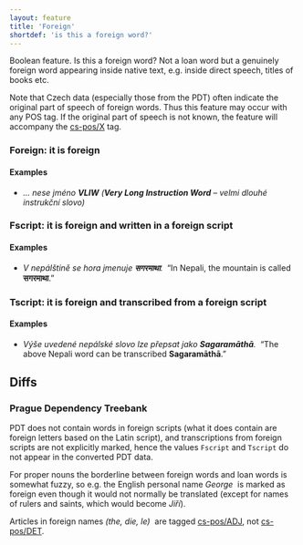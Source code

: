 ```yaml
---
layout: feature
title: 'Foreign'
shortdef: 'is this a foreign word?'
---
```


Boolean feature. Is this a foreign word? Not a loan word
but a genuinely foreign word appearing inside native
text, e.g. inside direct speech, titles of books etc.

Note that Czech data (especially those from the PDT) often indicate the original part of speech
of foreign words. Thus this feature may occur with any POS tag. If the original part of speech is
not known, the feature will accompany the [cs-pos/X]() tag.

### Foreign: it is foreign

#### Examples

* _… nese jméno <b>VLIW</b> (<b>Very Long Instruction Word</b> &ndash; velmi dlouhé instrukční slovo)_

### Fscript: it is foreign and written in a foreign script

#### Examples

* _V&nbsp;nepálštině se hora jmenuje <b>सगरमाथा</b>.&nbsp;_ “In Nepali, the mountain is called <b>सगरमाथा</b>.”

### Tscript: it is foreign and transcribed from a foreign script

#### Examples

* _Výše uvedené nepálské slovo lze přepsat jako <b>Sagaramāthā</b>.&nbsp;_ “The above Nepali word can be transcribed <b>Sagaramāthā</b>.”

## Diffs

### Prague Dependency Treebank

PDT does not contain words in foreign scripts (what it does contain are foreign letters based on
the Latin script), and transcriptions from foreign scripts are not explicitly marked, hence the
values `Fscript` and `Tscript` do not appear in the converted PDT data.

For proper nouns the borderline between foreign words and loan words is somewhat fuzzy,
so e.g. the English personal name _George&nbsp;_ is marked as foreign even though it
would not normally be translated (except for names of rulers and saints, which would become _Jiří_).

Articles in foreign names _(the, die, le)&nbsp;_ are tagged [cs-pos/ADJ](), not [cs-pos/DET]().

